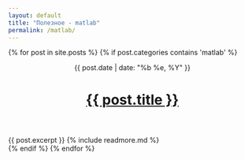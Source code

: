 ```yaml
---
layout: default
title: "Полезное - matlab"
permalink: /matlab/
--- 
```


{% for post in site.posts %}
	{% if post.categories contains 'matlab' %}
<header>
    <time class="datetime">{{ post.date | date: "%b %e, %Y" }}</time>
    <h1><a href="{{ post.url }}">{{ post.title }}</a></h1>
</header>
 
<article>
{{ post.excerpt }}
{% include readmore.md %} 
</article> 
	{% endif %}
{% endfor %}